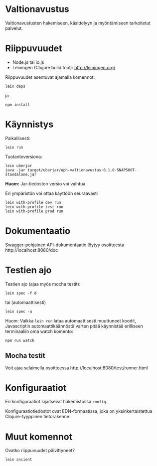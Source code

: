# Valtionavustus

Valtionavustusten hakemiseen, käsittelyyn ja myöntämiseen tarkoitetut palvelut.

# Riippuvuudet

* Node.js tai io.js
* Leiningen (Clojure build tool): http://leiningen.org/

Riippuvuudet asentuvat ajamalla komennot:

    lein deps

ja

    npm install

# Käynnistys

Paikallisesti:

    lein run

Tuotantoversiona:

    lein uberjar
    java -jar target/uberjar/oph-valtionavustus-0.1.0-SNAPSHOT-standalone.jar

**Huom:** Jar-tiedoston versio voi vaihtua

Eri ympäristön voi ottaa käyttöön seuraavasti

    lein with-profile dev run
    lein with-profile test run
    lein with-profile prod run

# Dokumentaatio

Swagger-pohjainen API-dokumentaatio löytyy osoitteesta http://localhost:8080/doc

# Testien ajo

Testien ajo (ajaa myös mocha testit):

    lein spec -f d

tai (automaattisesti)

    lein spec -a

Huom: Vaikka ```lein run``` lataa automaattisesti muuttuneet koodit,
Javascriptin automaattikäännöstä varten pitää käynnistää erilliseen
terminaaliin oma watch komento:

    npm run watch

## Mocha testit

Voit ajaa selaimella osoitteessa http://localhost:8080/test/runner.html

# Konfiguraatiot

Eri konfiguraatiot sijaitsevat hakemistossa ```config```.

Konfiguraatiotiedostot ovat EDN-formaatissa, joka on yksinkertaistettua
Clojure-tyyppinen tietorakenne.

# Muut komennot

Ovatko riippuvuudet päivittyneet?

    lein ancient
